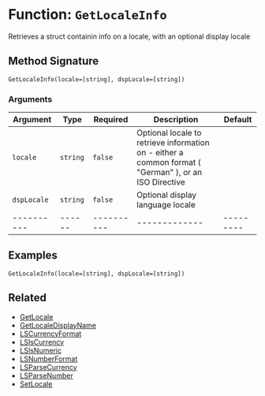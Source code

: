 [comment]: # (Note: This documentation is generated dynamically in the build process.  To modify the contents, change the javadoc on the _invoke method of the BIF class)

# Function: `GetLocaleInfo`

Retrieves a struct containin info on a locale, with an optional display locale

## Method Signature
```
GetLocaleInfo(locale=[string], dspLocale=[string])
```
### Arguments

| Argument | Type | Required | Description | Default |
|----------|------|----------|-------------|---------|
| `locale` | `string` | `false` | Optional locale to retrieve information on - either a common format ( "German" ), or an ISO Directive | |
| `dspLocale` | `string` | `false` | Optional display language locale | |
|----------|------|----------|-------------|---------|



## Examples

```
GetLocaleInfo(locale=[string], dspLocale=[string])
```

## Related
  * [GetLocale](GetLocale.md)
  * [GetLocaleDisplayName](GetLocaleDisplayName.md)
  * [LSCurrencyFormat](LSCurrencyFormat.md)
  * [LSIsCurrency](LSIsCurrency.md)
  * [LSIsNumeric](LSIsNumeric.md)
  * [LSNumberFormat](LSNumberFormat.md)
  * [LSParseCurrency](LSParseCurrency.md)
  * [LSParseNumber](LSParseNumber.md)
  * [SetLocale](SetLocale.md)
